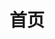 ---
home: true
title: 首页
actions:
  - text: 快速上手
    link: /zh/guide/install.md
    type: primary
features:
    - title: Vue3
      details: 以 Vue3 为基础通过 JSON 的配置进行UI渲染
    - title:  支持多ui框架
      details: 适配ant-design-vue  (后续会补充)
    - title:  支持自定义组件
      details: 可自定义组件进行渲染
    - title:  支持i18n多语言
      details: 对vue-i18n进行了支持
footer: 
---